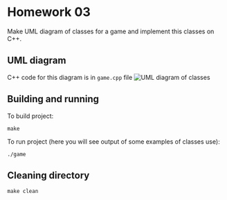 # Homework 03
Make UML diagram of classes for a game and implement this classes on C++.

## UML diagram
C++ code for this diagram is in `game.cpp` file
![UML diagram of classes](game.png)

## Building and running
To build project:
```
make
```

To run project (here you will see output of some examples of classes use):
```
./game
```

## Cleaning directory
```
make clean
```
